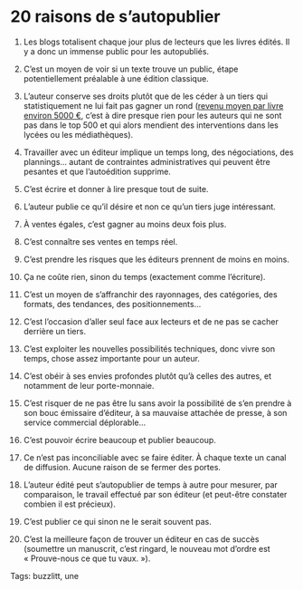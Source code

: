 # 20 raisons de s’autopublier

1. Les blogs totalisent chaque jour plus de lecteurs que les livres édités. Il y a donc un immense public pour les autopubliés.<span id="more-37819"></span>

2. C’est un moyen de voir si un texte trouve un public, étape potentiellement préalable à une édition classique.

3. L’auteur conserve ses droits plutôt que de les céder à un tiers qui statistiquement ne lui fait pas gagner un rond ([revenu moyen par livre environ 5000 €](http://www.lemotif.fr/fr/etudes-et-donnees/chiffres-cles/marche-du-livre/), c’est à dire presque rien pour les auteurs qui ne sont pas dans le top 500 et qui alors mendient des interventions dans les lycées ou les médiathèques).

4. Travailler avec un éditeur implique un temps long, des négociations, des plannings… autant de contraintes administratives qui peuvent être pesantes et que l’autoédition supprime.

5. C’est écrire et donner à lire presque tout de suite.

6. L’auteur publie ce qu’il désire et non ce qu’un tiers juge intéressant.

7. À ventes égales, c’est gagner au moins deux fois plus.

8. C’est connaître ses ventes en temps réel.

9. C’est prendre les risques que les éditeurs prennent de moins en moins.

10. Ça ne coûte rien, sinon du temps (exactement comme l’écriture).

11. C’est un moyen de s’affranchir des rayonnages, des catégories, des formats, des tendances, des positionnements…

12. C’est l’occasion d’aller seul face aux lecteurs et de ne pas se cacher derrière un tiers.

13. C’est exploiter les nouvelles possibilités techniques, donc vivre son temps, chose assez importante pour un auteur.

14. C’est obéir à ses envies profondes plutôt qu’à celles des autres, et notamment de leur porte-monnaie.

15. C’est risquer de ne pas être lu sans avoir la possibilité de s’en prendre à son bouc émissaire d’éditeur, à sa mauvaise attachée de presse, à son service commercial déplorable…

16. C’est pouvoir écrire beaucoup et publier beaucoup.

17. Ce n’est pas inconciliable avec se faire éditer. À chaque texte un canal de diffusion. Aucune raison de se fermer des portes.

18. L’auteur édité peut s’autopublier de temps à autre pour mesurer, par comparaison, le travail effectué par son éditeur (et peut-être constater combien il est précieux).

19. C’est publier ce qui sinon ne le serait souvent pas.

20. C’est la meilleure façon de trouver un éditeur en cas de succès (soumettre un manuscrit, c’est ringard, le nouveau mot d’ordre est « Prouve-nous ce que tu vaux. »).

Tags: buzzlitt, une